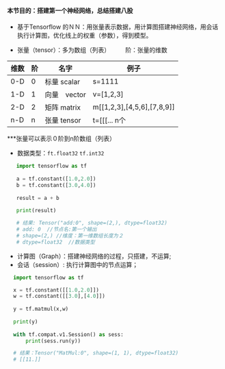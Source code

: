 #### 本节目的：搭建第一个神经网络，总结搭建八股

* 基于Tensorflow 的ＮＮ：用张量表示数据，用计算图搭建神经网络，用会话执行计算图，优化线上的权重（参数），得到模型。

* 张量（tensor）：多为数组（列表）
　
　阶：张量的维数

| 维数 | 阶 | 名字         | 例子                       |
|------|----|--------------|----------------------------|
| 0-D  | 0  | 标量 scalar  | s=1111                     |
| 1-D  | 1  | 向量　vector | v=[1,2,3]                  |
| 2-D  | 2  | 矩阵 matrix  | m[[1,2,3],[4,5,6],[7,8,9]] |
| n-D  | n  | 张量 tensor  | t=[[[... n个               |


***张量可以表示０阶到n阶数组（列表）

+ 数据类型：`ft.float32` `tf.int32`

```py
   import tensorflow as tf
  
   a = tf.constant([1.0,2.0])
   b = tf.constant([3.0,4.0])
  
   result = a + b
  
   print(result)

   # 结果: Tensor("add:0", shape=(2,), dtype=float32)
   # add: 0  //节点名:第一个输出
   # shape=(2,) //维度：第一维数组长度为２
   # dtype=float32  //数据类型
```


+ 计算图（Graph）：搭建神经网络的过程，只搭建，不运算;
+ 会话（session）: 执行计算图中的节点运算；   
```python
  import tensorflow as tf

  x = tf.constant([[1.0,2.0]])
  w = tf.constant([[3.0],[4.0]])
  
  y = tf.matmul(x,w)
  
  print(y)
 
  with tf.compat.v1.Session() as sess:
      print(sess.run(y))

  # 结果：Tensor("MatMul:0", shape=(1, 1), dtype=float32)
  # [[11.]]
```


